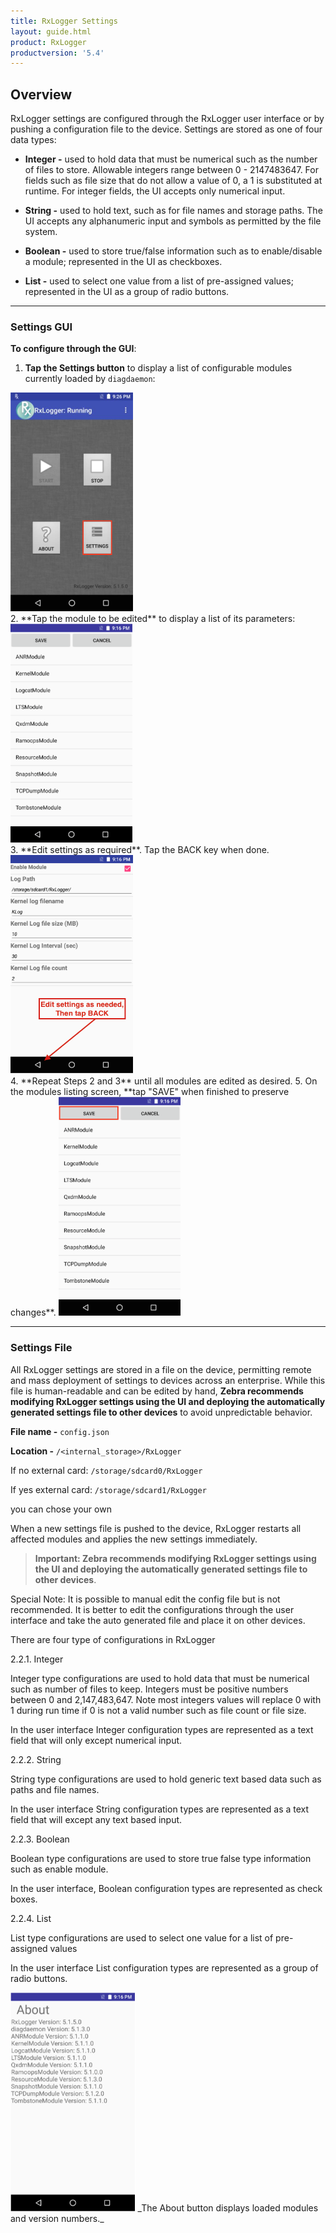 ```yaml
---
title: RxLogger Settings
layout: guide.html
product: RxLogger
productversion: '5.4'
---
```


## Overview
RxLogger settings are configured through the RxLogger user interface or by pushing a configuration file to the device. Settings are stored as one of four data types: 

* **Integer -** used to hold data that must be numerical such as the number of files to store. Allowable integers range between 0 - 2147483647. For fields such as file size that do not allow a value of 0, a 1 is substituted at runtime. For integer fields, the UI accepts only numerical input.  

* **String -** used to hold text, such as for file names and storage paths. The UI accepts any alphanumeric input and symbols as permitted by the file system. 

* **Boolean -** used to store true/false information such as to enable/disable a module; represented in the UI as checkboxes.

* **List -** used to select one value from a list of pre-assigned values; represented in the UI as a group of radio buttons. 

<!-- 
2147483647 = max Int = 2^32 (need to confirm)
 -->
-----

### Settings GUI

**To configure through the GUI**: 

1. **Tap the Settings button** to display a list of configurable modules currently loaded by `diagdaemon`: 
<img alt="" style="height:350px" src="rxlogger_running.png"/>
<br>
2. **Tap the module to be edited** to display a list of its parameters: 
<img alt="" style="height:350px" src="rxlogger_settings_screen.png"/>
<br>
3. **Edit settings as required**. Tap the BACK key when done. 
<img alt="" style="height:350px" src="rxlogger_module_settings.png"/>
<br>
4. **Repeat Steps 2 and 3** until all modules are edited as desired. 
5. On the modules listing screen, **tap "SAVE" when finished to preserve changes**.  
<img alt="" style="height:350px" src="rxlogger_settings_save.png"/>
<br>

----

### Settings File

All RxLogger settings are stored in a file on the device, permitting remote and mass deployment of settings to devices across an enterprise. While this file is human-readable and can be edited by hand, **Zebra recommends modifying RxLogger settings using the UI and deploying the automatically generated settings file to other devices** to avoid unpredictable behavior.

**File name -** `config.json`

**Location -** `/<internal_storage>/RxLogger` 


If no external card: 
`/storage/sdcard0/RxLogger`


If yes external card: 
`/storage/sdcard1/RxLogger`



you can chose your own

When a new settings file is pushed to the device, RxLogger restarts all affected modules and applies the new settings immediately. 

>**Important: Zebra recommends modifying RxLogger settings using the UI and deploying the automatically generated settings file to other devices**.  

Special Note: It is possible to manual edit the config file but is not recommended. It is better to edit the configurations through the user interface and take the auto generated file and place it on other devices.

There are four type of configurations in RxLogger

2.2.1. Integer

Integer type configurations are used to hold data that must be numerical such as number of files to keep. Integers must be positive numbers between 0 and 2,147,483,647. Note most integers values will replace 0 with 1 during run time if 0 is not a valid number such as file count or file size.

In the user interface Integer configuration types are represented as a text field that will only except numerical input.

2.2.2. String

String type configurations are used to hold generic text based data such as paths and file names.

In the user interface String configuration types are represented as a text field that will except any text based input.

2.2.3. Boolean

Boolean type configurations are used to store true false type information such as enable module.

In the user interface, Boolean configuration types are represented as check boxes.

2.2.4. List

List type configurations are used to select one value for a list of pre-assigned values

In the user interface List configuration types are represented as a group of radio buttons.


<img alt="" style="height:350px" src="rxlogger_about_screen.png"/>
_The About button displays loaded modules and version numbers._
<br>




